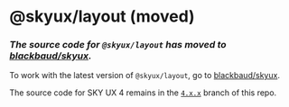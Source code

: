 # @skyux/layout (moved)

### *The source code for `@skyux/layout` has moved to [blackbaud/skyux](https://github.com/blackbaud/skyux).*

To work with the latest version of `@skyux/layout`, go to [blackbaud/skyux](https://github.com/blackbaud/skyux).

The source code for SKY UX 4 remains in the [`4.x.x`](https://github.com/blackbaud/skyux-layout/tree/4.x.x) branch of this repo.
